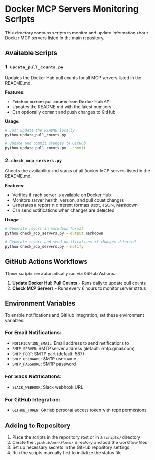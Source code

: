 # Docker MCP Servers Monitoring Scripts

This directory contains scripts to monitor and update information about Docker MCP servers listed in the main repository.

## Available Scripts

### 1. `update_pull_counts.py`

Updates the Docker Hub pull counts for all MCP servers listed in the README.md.

**Features:**
- Fetches current pull counts from Docker Hub API
- Updates the README.md with the latest numbers
- Can optionally commit and push changes to GitHub

**Usage:**
```bash
# Just update the README locally
python update_pull_counts.py

# Update and commit changes to GitHub
python update_pull_counts.py --commit
```

### 2. `check_mcp_servers.py`

Checks the availability and status of all Docker MCP servers listed in the README.md.

**Features:**
- Verifies if each server is available on Docker Hub
- Monitors server health, version, and pull count changes
- Generates a report in different formats (text, JSON, Markdown)
- Can send notifications when changes are detected

**Usage:**
```bash
# Generate report in markdown format
python check_mcp_servers.py --output markdown

# Generate report and send notifications if changes detected
python check_mcp_servers.py --notify
```

## GitHub Actions Workflows

These scripts are automatically run via GitHub Actions:

1. **Update Docker Hub Pull Counts** - Runs daily to update pull counts
2. **Check MCP Servers** - Runs every 6 hours to monitor server status

## Environment Variables

To enable notifications and GitHub integration, set these environment variables:

### For Email Notifications:
- `NOTIFICATION_EMAIL`: Email address to send notifications to
- `SMTP_SERVER`: SMTP server address (default: smtp.gmail.com)
- `SMTP_PORT`: SMTP port (default: 587)
- `SMTP_USERNAME`: SMTP username
- `SMTP_PASSWORD`: SMTP password

### For Slack Notifications:
- `SLACK_WEBHOOK`: Slack webhook URL

### For GitHub Integration:
- `GITHUB_TOKEN`: GitHub personal access token with repo permissions

## Adding to Repository

1. Place the scripts in the repository root or in a `scripts/` directory
2. Create the `.github/workflows/` directory and add the workflow files
3. Set up necessary secrets in the GitHub repository settings
4. Run the scripts manually first to initialize the status file